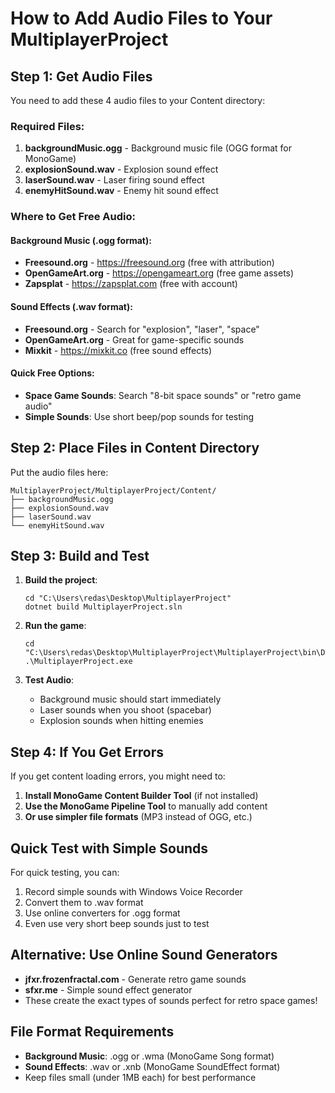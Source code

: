 # How to Add Audio Files to Your MultiplayerProject

## Step 1: Get Audio Files

You need to add these 4 audio files to your Content directory:

### Required Files:
1. **backgroundMusic.ogg** - Background music file (OGG format for MonoGame)
2. **explosionSound.wav** - Explosion sound effect
3. **laserSound.wav** - Laser firing sound effect  
4. **enemyHitSound.wav** - Enemy hit sound effect

### Where to Get Free Audio:

#### Background Music (.ogg format):
- **Freesound.org** - https://freesound.org (free with attribution)
- **OpenGameArt.org** - https://opengameart.org (free game assets)
- **Zapsplat** - https://zapsplat.com (free with account)

#### Sound Effects (.wav format):
- **Freesound.org** - Search for "explosion", "laser", "space"
- **OpenGameArt.org** - Great for game-specific sounds
- **Mixkit** - https://mixkit.co (free sound effects)

#### Quick Free Options:
- **Space Game Sounds**: Search "8-bit space sounds" or "retro game audio"
- **Simple Sounds**: Use short beep/pop sounds for testing

## Step 2: Place Files in Content Directory

Put the audio files here:
```
MultiplayerProject/MultiplayerProject/Content/
├── backgroundMusic.ogg
├── explosionSound.wav
├── laserSound.wav
└── enemyHitSound.wav
```

## Step 3: Build and Test

1. **Build the project**:
   ```
   cd "C:\Users\redas\Desktop\MultiplayerProject"
   dotnet build MultiplayerProject.sln
   ```

2. **Run the game**:
   ```
   cd "C:\Users\redas\Desktop\MultiplayerProject\MultiplayerProject\bin\Debug"
   .\MultiplayerProject.exe
   ```

3. **Test Audio**:
   - Background music should start immediately
   - Laser sounds when you shoot (spacebar)
   - Explosion sounds when hitting enemies

## Step 4: If You Get Errors

If you get content loading errors, you might need to:

1. **Install MonoGame Content Builder Tool** (if not installed)
2. **Use the MonoGame Pipeline Tool** to manually add content
3. **Or use simpler file formats** (MP3 instead of OGG, etc.)

## Quick Test with Simple Sounds

For quick testing, you can:
1. Record simple sounds with Windows Voice Recorder
2. Convert them to .wav format
3. Use online converters for .ogg format
4. Even use very short beep sounds just to test

## Alternative: Use Online Sound Generators

- **jfxr.frozenfractal.com** - Generate retro game sounds
- **sfxr.me** - Simple sound effect generator
- These create the exact types of sounds perfect for retro space games!

## File Format Requirements

- **Background Music**: .ogg or .wma (MonoGame Song format)
- **Sound Effects**: .wav or .xnb (MonoGame SoundEffect format)
- Keep files small (under 1MB each) for best performance